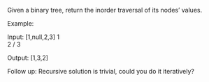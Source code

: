 Given a binary tree, return the inorder traversal of its nodes’ values.

Example:

Input: [1,null,2,3]
1
\
 2
/
3

Output: [1,3,2]

Follow up: Recursive solution is trivial, could you do it iteratively?
